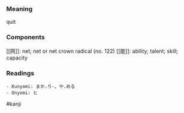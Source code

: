 ### Meaning

quit

### Components

[[网]]: net; net or net crown radical (no. 122) [[能]]: ability; talent; skill; capacity

### Readings

```
- Kunyomi: まか.り-、や.める
- Onyomi: ヒ
```

#kanji